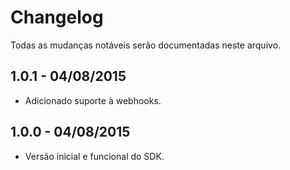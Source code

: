 # Changelog

Todas as mudanças notáveis serão documentadas neste arquivo.

## 1.0.1 - 04/08/2015
- Adicionado suporte à webhooks.

## 1.0.0 - 04/08/2015
- Versão inicial e funcional do SDK.
